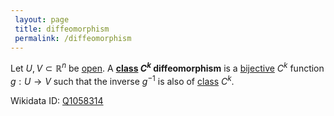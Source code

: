 ```yaml
---
 layout: page
 title: diffeomorphism
 permalink: /diffeomorphism
---
```

Let $U,V\subset\mathbb R^n$ be [open](https://defsmath.github.io/DefsMath/open). A **[class](https://defsmath.github.io/DefsMath/class) $C^k$ diffeomorphism** is a [bijective](https://defsmath.github.io/DefsMath/bijective) $C^k$ function $g:U\to V$ such that the inverse $g^{-1}$ is also of [class](https://defsmath.github.io/DefsMath/class) $C^k$.

Wikidata ID: [Q1058314](https://www.wikidata.org/wiki/Q1058314)